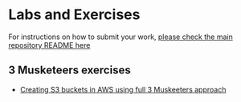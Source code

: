 # Labs and Exercises

For instructions on how to submit your work, [please check the main repository README here](/README.md#exercises)


## 3 Musketeers exercises

- [Creating S3 buckets in AWS using full 3 Muskeeters approach](/classes/05class/exercises/c05-3m01/README.md)
